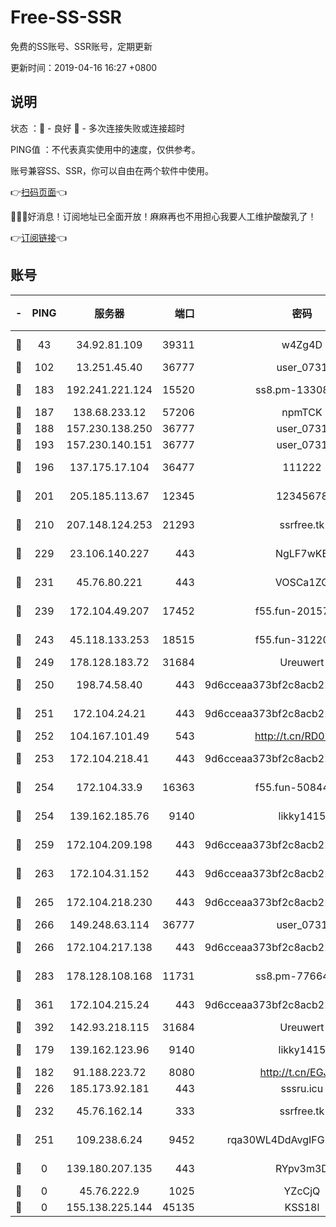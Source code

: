 # Free-SS-SSR

免费的SS账号、SSR账号，定期更新

更新时间：2019-04-16 16:27 +0800

## 说明

状态     ：🙂 - 良好 🙁 - 多次连接失败或连接超时

PING值   ：不代表真实使用中的速度，仅供参考。

账号兼容SS、SSR，你可以自由在两个软件中使用。

👉[扫码页面](https://liesauer.github.io/Free-SS-SSR/)👈

🎉🎉🎉好消息！订阅地址已全面开放！麻麻再也不用担心我要人工维护酸酸乳了！

👉[订阅链接](https://www.liesauer.net/yogurt/subscribe?ACCESS_TOKEN=DAYxR3mMaZAsaqUb)👈

## 账号

|-|PING|服务器|端口|密码|加密方式|区域|
|:----:|:----:|:-----:|-----:|:----:|:----:|:----:|
|🙂|43|34.92.81.109|39311|w4Zg4D|chacha20-ietf|US|
|🙂|102|13.251.45.40|36777|user_0731|chacha20|SG|
|🙂|183|192.241.221.124|15520|ss8.pm-13308805|aes-256-cfb|US|
|🙂|187|138.68.233.12|57206|npmTCK|rc4-md5|US|
|🙂|188|157.230.138.250|36777|user_0731|chacha20|US|
|🙂|193|157.230.140.151|36777|user_0731|chacha20|US|
|🙂|196|137.175.17.104|36477|111222|aes-256-cfb|US|
|🙂|201|205.185.113.67|12345|12345678|aes-256-cfb|US|
|🙂|210|207.148.124.253|21293|ssrfree.tk|aes-256-cfb|SG|
|🙂|229|23.106.140.227|443|NgLF7wKB|aes-256-cfb|US|
|🙂|231|45.76.80.221|443|VOSCa1ZG|aes-256-cfb|DE|
|🙂|239|172.104.49.207|17452|f55.fun-20157942|aes-256-cfb|SG|
|🙂|243|45.118.133.253|18515|f55.fun-31220969|aes-256-cfb|SG|
|🙂|249|178.128.183.72|31684|Ureuwert|chacha20|US|
|🙂|250|198.74.58.40|443|9d6cceaa373bf2c8acb22e60b6a58be6|aes-256-cfb|US|
|🙂|251|172.104.24.21|443|9d6cceaa373bf2c8acb22e60b6a58be6|aes-256-cfb|US|
|🙂|252|104.167.101.49|543|http://t.cn/RD0D7sx|rc4-md5|CA|
|🙂|253|172.104.218.41|443|9d6cceaa373bf2c8acb22e60b6a58be6|aes-256-cfb|US|
|🙂|254|172.104.33.9|16363|f55.fun-50844957|aes-256-cfb|SG|
|🙂|254|139.162.185.76|9140|likky1415|aes-256-cfb|DE|
|🙂|259|172.104.209.198|443|9d6cceaa373bf2c8acb22e60b6a58be6|aes-256-cfb|US|
|🙂|263|172.104.31.152|443|9d6cceaa373bf2c8acb22e60b6a58be6|aes-256-cfb|US|
|🙂|265|172.104.218.230|443|9d6cceaa373bf2c8acb22e60b6a58be6|aes-256-cfb|US|
|🙂|266|149.248.63.114|36777|user_0731|chacha20|CA|
|🙂|266|172.104.217.138|443|9d6cceaa373bf2c8acb22e60b6a58be6|aes-256-cfb|US|
|🙂|283|178.128.108.168|11731|ss8.pm-77664011|aes-256-cfb|SG|
|🙂|361|172.104.215.24|443|9d6cceaa373bf2c8acb22e60b6a58be6|aes-256-cfb|US|
|🙂|392|142.93.218.115|31684|Ureuwert|chacha20|IN|
|🙂|179|139.162.123.96|9140|likky1415|aes-256-cfb|JP|
|🙂|182|91.188.223.72|8080|http://t.cn/EGJIyrl|rc4-md5|RU|
|🙂|226|185.173.92.181|443|sssru.icu|rc4-md5|RU|
|🙂|232|45.76.162.14|333|ssrfree.tk|aes-256-cfb|SG|
|🙂|251|109.238.6.24|9452|rqa30WL4DdAvgIFG6Fs3znzTa|aes-256-cfb|FR|
|🙁|0|139.180.207.135|443|RYpv3m3D|aes-256-cfb|JP|
|🙁|0|45.76.222.9|1025|YZcCjQ|rc4-md5|JP|
|🙁|0|155.138.225.144|45135|KSS18l|rc4-md5|US|
